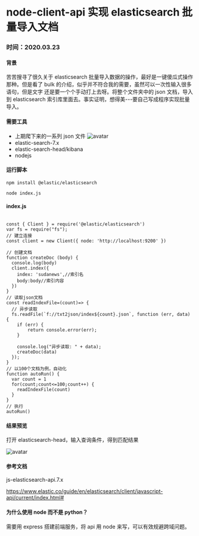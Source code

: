 # node-client-api 实现 elasticsearch 批量导入文档

### 时间：**2020.03.23**

#### 背景

苦苦搜寻了很久关于 elasticsearch 批量导入数据的操作，最好是一键傻瓜式操作那种。但是看了 bulk 的介绍，似乎并不符合我的需要，虽然可以一次性输入很多语句，但是文字
还是要一个个手动打上去呀。将整个文件夹中的 json 文档，导入到 elasticsearch 索引库里面去。事实证明，想得美---要自己写成程序实现批量导入。

#### 需要工具

- 上期爬下来的一系列 json 文件 ![avatar](http://112.124.56.144/assets/techs-images/5/json.jpg)
- elastic-search-7.x
- elastic-search-head/kibana
- nodejs

#### 运行脚本

```
npm install @elastic/elasticsearch
```

```
node index.js
```

#### index.js

```

const { Client } = require('@elastic/elasticsearch')
var fs = require("fs");
// 建立连接
const client = new Client({ node: 'http://localhost:9200' })

// 创建文档
function createDoc (body) {
  console.log(body)
  client.index({
    index: 'sudanews',//索引名
    body:body//索引内容
  })
}
// 读取json文档
const readIndexFile=(count)=> {
  // 异步读取
  fs.readFile(`f://txt2json/index${count}.json`, function (err, data) {
    if (err) {
        return console.error(err);
    }

    console.log("异步读取: " + data);
    createDoc(data)
  });
}
// 以100个文档为例，自动化
function autoRun() {
  var count = 1
  for(count;count<=100;count++) {
    readIndexFile(count)
  }
}
// 执行
autoRun()

```

#### 结果预览

打开 elasticsearch-head，输入查询条件，得到匹配结果

![avatar](http://112.124.56.144/assets/techs-images/5/preview.jpg)

#### 参考文档

js-elasticsearch-api.7.x

https://www.elastic.co/guide/en/elasticsearch/client/javascript-api/current/index.html#

#### 为什么使用 node 而不是 python？

需要用 express 搭建前端服务，将 api 用 node 来写，可以有效规避跨域问题。
